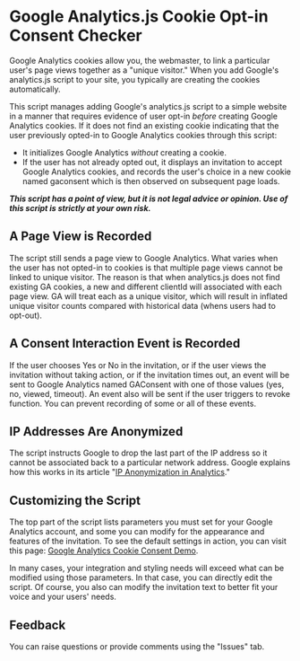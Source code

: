 # Google Analytics.js Cookie Opt-in Consent Checker

Google Analytics cookies allow you, the webmaster, to link a particular user's page views together as a "unique visitor." When you add Google's analytics.js script to your site, you typically are creating the cookies automatically.

This script manages adding Google's analytics.js script to a simple website in a manner that requires evidence of user opt-in _before_ creating Google Analytics cookies. If it does not find an existing cookie indicating that the user previously opted-in to Google Analytics cookies through this script:

* It initializes Google Analytics _without_ creating a cookie.
* If the user has not already opted out, it displays an invitation to accept Google Analytics cookies, and records the user's choice in a new cookie named gaconsent which is then observed on subsequent page loads.

**_This script has a point of view, but it is not legal advice or opinion. Use of this script is strictly at your own risk._**

## A Page View is Recorded

The script still sends a page view to Google Analytics. What varies when the user has not opted-in to cookies is that multiple page views cannot be linked to unique visitor. The reason is that when analytics.js does not find existing GA cookies, a new and different clientId will associated with each page view. GA will treat each as a unique visitor, which will result in inflated unique visitor counts compared with historical data (whens users had to opt-out).

## A Consent Interaction Event is Recorded

If the user chooses Yes or No in the invitation, or if the user views the invitation without taking action, or if the invitation times out, an event will be sent to Google Analytics named GAConsent with one of those values (yes, no, viewed, timeout). An event also will be sent if the user triggers to revoke function. You can prevent recording of some or all of these events.

## IP Addresses Are Anonymized

The script instructs Google to drop the last part of the IP address so it cannot be associated back to a particular network address. Google explains how this works in its article "[IP Anonymization in Analytics](https://support.google.com/analytics/answer/2763052)."

## Customizing the Script

The top part of the script lists parameters you must set for your Google Analytics account, and some you can modify for the appearance and features of the invitation. To see the default settings in action, you can visit this page: [Google Analytics Cookie Consent Demo](https://www.jeffersonscher.com/gaconsent/).

In many cases, your integration and styling needs will exceed what can be modified using those parameters. In that case, you can directly edit the script. Of course, you also can modify the invitation text to better fit your voice and your users' needs.

## Feedback

You can raise questions or provide comments using the "Issues" tab.
